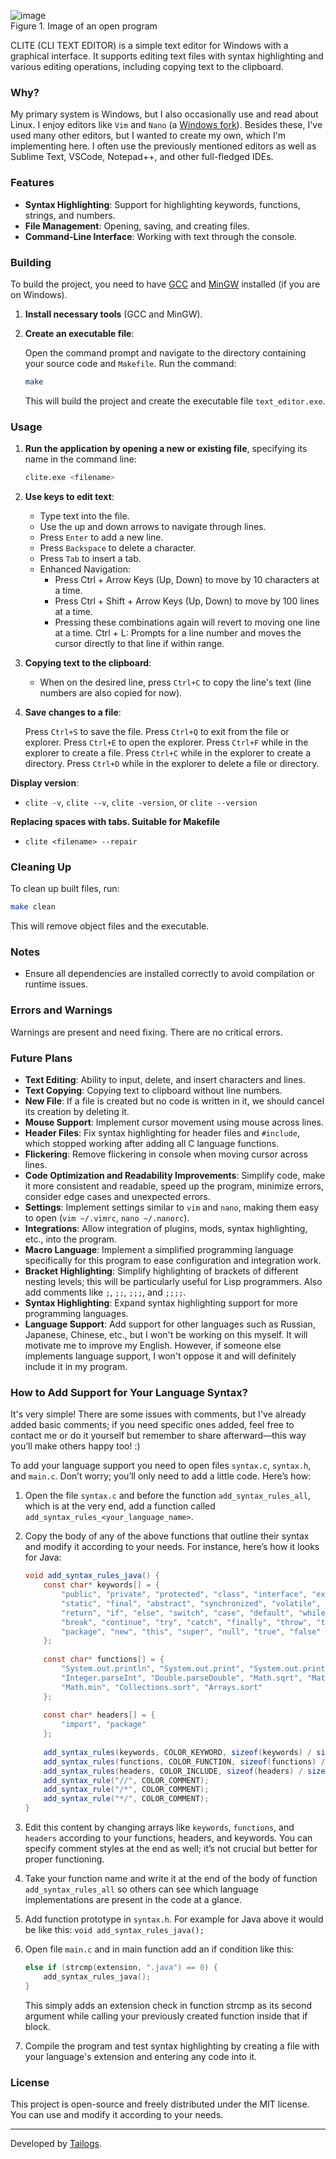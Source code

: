 ![image](https://github.com/user-attachments/assets/8d3a2710-b417-45fe-b949-87e6797fcd64)
<br>Figure 1. Image of an open program

CLITE (CLI TEXT EDITOR) is a simple text editor for Windows with a graphical interface. It supports editing text files with syntax highlighting and various editing operations, including copying text to the clipboard.

### Why?

My primary system is Windows, but I also occasionally use and read about Linux. I enjoy editors like `Vim` and `Nano` (a [Windows fork](https://github.com/okibcn/nano-for-windows)). Besides these, I've used many other editors, but I wanted to create my own, which I'm implementing here. I often use the previously mentioned editors as well as Sublime Text, VSCode, Notepad++, and other full-fledged IDEs.

### Features

- **Syntax Highlighting**: Support for highlighting keywords, functions, strings, and numbers.
- **File Management**: Opening, saving, and creating files.
- **Command-Line Interface**: Working with text through the console.

### Building

To build the project, you need to have [GCC](https://gcc.gnu.org/) and [MinGW](https://www.mingw-w64.org/downloads/) installed (if you are on Windows).

1. **Install necessary tools** (GCC and MinGW).
2. **Create an executable file**:

   Open the command prompt and navigate to the directory containing your source code and `Makefile`. Run the command:

   ```bash
   make
   ```

   This will build the project and create the executable file `text_editor.exe`.

### Usage

1. **Run the application by opening a new or existing file**, specifying its name in the command line:

   ```bash
   clite.exe <filename>
   ```

2. **Use keys to edit text**:
   - Type text into the file.
   - Use the up and down arrows to navigate through lines.
   - Press `Enter` to add a new line.
   - Press `Backspace` to delete a character.
   - Press `Tab` to insert a tab.
   - Enhanced Navigation:
      - Press Ctrl + Arrow Keys (Up, Down) to move by 10 characters at a time.
      - Press Ctrl + Shift + Arrow Keys (Up, Down) to move by 100 lines at a time.
      - Pressing these combinations again will revert to moving one line at a time.
	Ctrl + L: Prompts for a line number and moves the cursor directly to that line if within range.

3. **Copying text to the clipboard**:
   - When on the desired line, press `Ctrl+C` to copy the line's text (line numbers are also copied for now).

4. **Save changes to a file**:

   Press `Ctrl+S` to save the file.
   Press `Ctrl+Q` to exit from the file or explorer.
   Press `Ctrl+E` to open the explorer.
   Press `Ctrl+F` while in the explorer to create a file.
   Press `Ctrl+C` while in the explorer to create a directory.
   Press `Ctrl+D` while in the explorer to delete a file or directory.

**Display version**:
  - `clite -v`, `clite --v`, `clite -version`, or `clite --version`

**Replacing spaces with tabs. Suitable for Makefile**
  - `clite <filename> --repair`

### Cleaning Up

To clean up built files, run:

```bash
make clean
```

This will remove object files and the executable.

### Notes

- Ensure all dependencies are installed correctly to avoid compilation or runtime issues.

### Errors and Warnings

Warnings are present and need fixing. There are no critical errors.

### Future Plans

- **Text Editing**: Ability to input, delete, and insert characters and lines.
- **Text Copying**: Copying text to clipboard without line numbers.
- **New File**: If a file is created but no code is written in it, we should cancel its creation by deleting it.
- **Mouse Support**: Implement cursor movement using mouse across lines.
- **Header Files**: Fix syntax highlighting for header files and `#include`, which stopped working after adding all C language functions.
- **Flickering**: Remove flickering in console when moving cursor across lines.
- **Code Optimization and Readability Improvements**: Simplify code, make it more consistent and readable, speed up the program, minimize errors, consider edge cases and unexpected errors.
- **Settings**: Implement settings similar to `vim` and `nano`, making them easy to open (`vim ~/.vimrc`, `nano ~/.nanorc`).
- **Integrations**: Allow integration of plugins, mods, syntax highlighting, etc., into the program.
- **Macro Language**: Implement a simplified programming language specifically for this program to ease configuration and integration work.
- **Bracket Highlighting**: Simplify highlighting of brackets of different nesting levels; this will be particularly useful for Lisp programmers. Also add comments like `;`, `;;`, `;;;`, and `;;;;`.
- **Syntax Highlighting**: Expand syntax highlighting support for more programming languages.
- **Language Support**: Add support for other languages such as Russian, Japanese, Chinese, etc., but I won't be working on this myself. It will motivate me to improve my English. However, if someone else implements language support, I won't oppose it and will definitely include it in my program.

### How to Add Support for Your Language Syntax?

It's very simple! There are some issues with comments, but I've already added basic comments; if you need specific ones added, feel free to contact me or do it yourself but remember to share afterward—this way you’ll make others happy too! :)

To add your language support you need to open files `syntax.c`, `syntax.h`, and `main.c`. Don’t worry; you’ll only need to add a little code. Here’s how:

1. Open the file `syntax.c` and before the function `add_syntax_rules_all`, which is at the very end, add a function called `add_syntax_rules_<your_language_name>`.
2. Copy the body of any of the above functions that outline their syntax and modify it according to your needs. For instance, here’s how it looks for Java:

	```java
	void add_syntax_rules_java() {
		const char* keywords[] = {
			"public", "private", "protected", "class", "interface", "extends", "implements", 
			"static", "final", "abstract", "synchronized", "volatile", "transient", "native", 
			"return", "if", "else", "switch", "case", "default", "while", "do", "for", 
			"break", "continue", "try", "catch", "finally", "throw", "throws", "import", 
			"package", "new", "this", "super", "null", "true", "false"
		};
		
		const char* functions[] = {
			"System.out.println", "System.out.print", "System.out.printf", "String.valueOf", 
			"Integer.parseInt", "Double.parseDouble", "Math.sqrt", "Math.pow", "Math.max", 
			"Math.min", "Collections.sort", "Arrays.sort"
		};
		
		const char* headers[] = {
			"import", "package"
		};
		
		add_syntax_rules(keywords, COLOR_KEYWORD, sizeof(keywords) / sizeof(keywords[0]));
		add_syntax_rules(functions, COLOR_FUNCTION, sizeof(functions) / sizeof(functions[0]));
		add_syntax_rules(headers, COLOR_INCLUDE, sizeof(headers) / sizeof(headers[0]));
		add_syntax_rule("//", COLOR_COMMENT);
		add_syntax_rule("/*", COLOR_COMMENT);
		add_syntax_rule("*/", COLOR_COMMENT);
	}
	```

3. Edit this content by changing arrays like `keywords`, `functions`, and `headers` according to your functions, headers, and keywords. You can specify comment styles at the end as well; it’s not crucial but better for proper functioning.
4. Take your function name and write it at the end of the body of function `add_syntax_rules_all` so others can see which language implementations are present in the code at a glance.
5. Add function prototype in `syntax.h`. For example for Java above it would be like this: `void add_syntax_rules_java();`
6. Open file `main.c` and in main function add an if condition like this:

	```c
	else if (strcmp(extension, ".java") == 0) {
		add_syntax_rules_java();
	}
	```

	This simply adds an extension check in function strcmp as its second argument while calling your previously created function inside that if block.

8. Compile the program and test syntax highlighting by creating a file with your language's extension and entering any code into it.

### License

This project is open-source and freely distributed under the MIT license. You can use and modify it according to your needs.

---

Developed by [Tailogs](https://github.com/tailogs).
